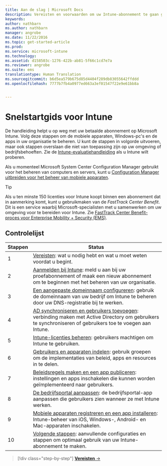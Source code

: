 ```yaml
---
title: Aan de slag | Microsoft Docs
description: Vereisten en voorwaarden om uw Intune-abonnement te gaan gebruiken
keywords: 
author: nathbarn
ms.author: nathbarn
manager: angrobe
ms.date: 11/22/2016
ms.topic: get-started-article
ms.prod: 
ms.service: microsoft-intune
ms.technology: 
ms.assetid: d158503c-1276-422b-ab81-5f66c1cd7e7a
ms.reviewer: angrobe
ms.suite: ems
translationtype: Human Translation
ms.sourcegitcommit: b6d5ea579b675d85d4404f289db83055642ffddd
ms.openlocfilehash: 7777b7fb4a0977ed663a3ef01547f22e9e61bb8a


---
```



# <a name="intune-quick-start-guide"></a>Snelstartgids voor Intune
De handleiding helpt u op weg met uw betaalde abonnement op Microsoft Intune. Volg deze stappen om de mobiele apparaten, Windows-pc's en de apps in uw organisatie te beheren. U kunt de stappen in volgorde uitvoeren, maar ook stappen overslaan die niet van toepassing zijn op uw omgeving of bedrijfsbehoeften. Zie de [Intune-evaluatiehandleiding](/intune/understand-explore/get-started-with-a-30-day-trial-of-microsoft-intune) als u Intune wilt proberen.  

Als u momenteel Microsoft System Center Configuration Manager gebruikt voor het beheren van computers en servers, kunt u [Configuration Manager uitbreiden voor het beheer van mobiele apparaten](https://docs.microsoft.com/sccm/mdm/understand/choose-between-standalone-intune-and-hybrid-mobile-device-management).

>[!TIP]
>Als u ten minste 150 licenties voor Intune koopt binnen een abonnement dat in aanmerking komt, kunt u gebruikmaken van de *FastTrack Center Benefit*. Dit is een service waarbij Microsoft-specialisten met u samenwerken om uw omgeving voor te bereiden voor Intune. Zie [FastTrack Center Benefit-proces voor Enterprise Mobility + Security (EMS)](https://docs.microsoft.com/enterprise-mobility-security/Solutions/enterprise-mobility-fasttrack-program).

## <a name="checklist"></a>Controlelijst

| Stappen | Status  |
| ------------- |-------------|
| 1  | [Vereisten](what-to-know-before-you-start-microsoft-intune.md): wat u nodig hebt en wat u moet weten voordat u begint.|
| 2 |  [Aanmelden bij Intune](start-with-a-paid-subscription-to-microsoft-intune-step-1.md): meld u aan bij uw proefabonnement of maak een nieuw abonnement om te beginnen met het beheren van uw organisatie.   |  
| 3 | [Een aangepaste domeinnaam configureren](start-with-a-paid-subscription-to-microsoft-intune-step-2.md): gebruik de domeinnaam van uw bedrijf om Intune te beheren door uw DNS-registratie bij te werken.   |
| 4 | [AD synchroniseren en gebruikers toevoegen](start-with-a-paid-subscription-to-microsoft-intune-step-3.md): verbinding maken met Active Directory om gebruikers te synchroniseren of gebruikers toe te voegen aan Intune.  |
| 5 | [Intune-licenties beheren](start-with-a-paid-subscription-to-microsoft-intune-step-4.md): gebruikers machtigen om Intune te gebruiken.|
| 6 | [Gebruikers en apparaten indelen](start-with-a-paid-subscription-to-microsoft-intune-step-5.md): gebruik groepen om de implementaties van beleid, apps en resources in te delen. |
| 7 | [Beleidsregels maken en een app publiceren](start-with-a-paid-subscription-to-microsoft-intune-step-6.md): instellingen en apps inschakelen die kunnen worden geïmplementeerd naar gebruikers. |
| 8 | [De bedrijfsportal aanpassen](start-with-a-paid-subscription-to-microsoft-intune-step-7.md): de bedrijfsportal-app aanpassen die gebruikers zien wanneer ze met Intune werken.  |
| 9 | [Mobiele apparaten registreren en een app installeren](start-with-a-paid-subscription-to-microsoft-intune-step-8.md): Intune-beheer van iOS, Windows-, Android- en Mac-apparaten inschakelen. |
|10 | [Volgende stappen](post-configuration-tasks.md): aanvullende configuraties en stappen om optimaal gebruik van uw Intune-abonnement te maken.|


>[!div class="step-by-step"]
[**Vereisten** &rarr;](what-to-know-before-you-start-microsoft-intune.md)



<!--HONumber=Dec16_HO2-->


